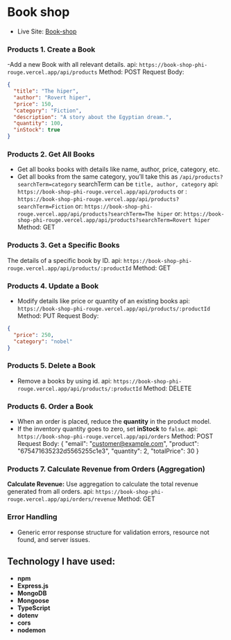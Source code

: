# Book shop

- Live Site: [Book-shop](https://book-shop-phi-rouge.vercel.app/)


### Products 1. Create a Book
-Add a new Book with all relevant details.
api: `https://book-shop-phi-rouge.vercel.app/api/products`
Method: POST
Request Body:
```json
{
  "title": "The hiper",
  "author": "Rovert hiper",
  "price": 150,
  "category": "Fiction",
  "description": "A story about the Egyptian dream.",
  "quantity": 100,
  "inStock": true
}
```

### Products 2. Get All Books
- Get all books books with details like name, author, price, category, etc.
- Get all books from the same category, you’ll take this as `/api/products?searchTerm=category` searchTerm can be `title, author, category`
api: `https://book-shop-phi-rouge.vercel.app/api/products`
or : `https://book-shop-phi-rouge.vercel.app/api/products?searchTerm=Fiction`
or: `https://book-shop-phi-rouge.vercel.app/api/products?searchTerm=The hiper`
or: `https://book-shop-phi-rouge.vercel.app/api/products?searchTerm=Rovert hiper`
Method: GET

### Products 3. Get a Specific Books
The details of a specific book by ID.
api: `https://book-shop-phi-rouge.vercel.app/api/products/:productId`
Method: GET

### Products 4. Update a Book
- Modify details like price or quantity of an existing books
api: `https://book-shop-phi-rouge.vercel.app/api/products/:productId`
Method: PUT
Request Body:
```json
{
  "price": 250,
  "category": "nobel"
}
```

### Products 5. Delete a Book
- Remove a books by using id.
api: `https://book-shop-phi-rouge.vercel.app/api/products/:productId`
Method: DELETE

### Products 6. Order a Book
- When an order is placed, reduce the **quantity** in the product model.
- If the inventory quantity goes to zero, set **inStock** to `false`.
api: `https://book-shop-phi-rouge.vercel.app/api/orders`
Method: POST
Request Body:
{
  "email": "customer@example.com",
  "product": "675471635232d5565255c1e3",
  "quantity": 2,
  "totalPrice": 30
}

### Products 7. Calculate Revenue from Orders (Aggregation)
**Calculate Revenue:** Use aggregation to calculate the total revenue generated from all orders.
api: `https://book-shop-phi-rouge.vercel.app/api/orders/revenue`
Method: GET

### Error Handling
- Generic error response structure for validation errors, resource not found, and server issues.

## Technology I have used:
- **npm**
- **Express.js**
- **MongoDB**
- **Mongoose**
- **TypeScript**
- **dotenv**
- **cors**
- **nodemon**
